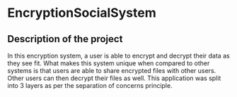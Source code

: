 # EncryptionSocialSystem
## Description of the project
In this encryption system, a user is able to encrypt and decrypt their data as they see fit. What makes this system unique when compared to other systems is that users are able to share encrypted files with other users. Other users can then decrypt their files as well. This application was split into 3 layers as per the separation of concerns principle.
